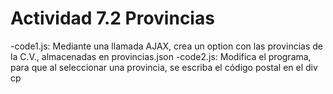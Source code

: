# Actividad 7.2 Provincias

-code1.js: Mediante una llamada AJAX, crea un option con las provincias de la C.V., almacenadas en provincias.json
-code2.js: Modifica el programa, para que al seleccionar una provincia, se escriba el código postal en el div cp